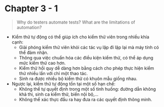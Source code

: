 # Chapter 3 - 1

> Why do testers automate tests? What are the limitations of automation?
>

* Kiểm thử tự động có thể giúp ích cho kiểm thử viên trong nhiều khía cạnh:
  * Giải phóng kiểm thử viên khỏi các tác vụ lặp đi lặp lại mà máy tính có thể đảm nhận.
  * Thông qua việc chuẩn hóa các điều kiện kiểm thử, có thể áp dụng mức kiểm thử cao hơn.
  * Kiểm thử hồi quy dễ dàng hơn bằng cách cho phép thực hiện kiểm thử nhiều lần với chỉ một thao tác.
  * Sinh ra được nhiều bộ kiểm thử có khuôn mẫu giống nhau.
* Ngược lại, kiểm thử tự động tồn tại một số hạn chế:
  * Không thể tự quyết định trong một số tình huống: đường dẫn không khả thi, sinh ca kiểm thử, biến nội bộ,...
  * Không thể xác thực đầu ra hay đưa ra các quyết định thông minh.
